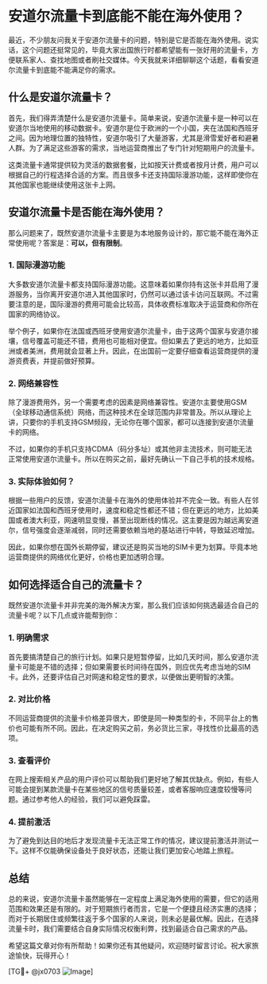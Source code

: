 # 安道尔流量卡到底能不能在海外使用？

最近，不少朋友问我关于安道尔流量卡的问题，特别是它是否能在海外使用。说实话，这个问题还挺常见的，毕竟大家出国旅行时都希望能有一张好用的流量卡，方便联系家人、查找地图或者刷社交媒体。今天我就来详细聊聊这个话题，看看安道尔流量卡到底能不能满足你的需求。

## 什么是安道尔流量卡？

首先，我们得弄清楚什么是安道尔流量卡。简单来说，安道尔流量卡是一种可以在安道尔当地使用的移动数据卡。安道尔是位于欧洲的一个小国，夹在法国和西班牙之间。因为地理位置的独特性，安道尔吸引了大量游客，尤其是滑雪爱好者和避暑人群。为了满足这些游客的需求，当地运营商推出了专门针对短期用户的流量卡。

这类流量卡通常提供较为灵活的数据套餐，比如按天计费或者按月计费，用户可以根据自己的行程选择合适的方案。而且很多卡还支持国际漫游功能，这样即使你在其他国家也能继续使用这张卡上网。

## 安道尔流量卡是否能在海外使用？

那么问题来了，既然安道尔流量卡主要是为本地服务设计的，那它能不能在海外正常使用呢？答案是：**可以，但有限制**。

### 1. **国际漫游功能**
大多数安道尔流量卡都支持国际漫游功能。这意味着如果你持有这张卡并启用了漫游服务，当你离开安道尔进入其他国家时，仍然可以通过该卡访问互联网。不过需要注意的是，国际漫游的费用可能会比较高，具体收费标准取决于运营商和你所在国家的网络协议。

举个例子，如果你在法国或西班牙使用安道尔流量卡，由于这两个国家与安道尔接壤，信号覆盖可能还不错，费用也可能相对便宜。但如果去了更远的地方，比如亚洲或者美洲，费用就会显著上升。因此，在出国前一定要仔细查看运营商提供的漫游资费表，并提前做好预算。

### 2. **网络兼容性**
除了漫游费用外，另一个需要考虑的因素是网络兼容性。安道尔主要使用GSM（全球移动通信系统）网络，而这种技术在全球范围内非常普及。所以从理论上讲，只要你的手机支持GSM频段，无论你在哪个国家，都可以连接到安道尔流量卡的网络。

不过，如果你的手机只支持CDMA（码分多址）或其他非主流技术，则可能无法正常使用安道尔流量卡。所以在购买之前，最好先确认一下自己手机的技术规格。

### 3. **实际体验如何？**
根据一些用户的反馈，安道尔流量卡在海外的使用体验并不完全一致。有些人在邻近国家如法国和西班牙使用时，速度和稳定性都还不错；但在更远的地方，比如美国或者澳大利亚，网速明显变慢，甚至出现断线的情况。这主要是因为越远离安道尔，信号强度会逐渐减弱，同时还需要依赖当地的基站进行中转，导致延迟增加。

因此，如果你想在国外长期停留，建议还是购买当地的SIM卡更为划算。毕竟本地运营商提供的网络优化更好，价格也更加透明合理。

## 如何选择适合自己的流量卡？

既然安道尔流量卡并非完美的海外解决方案，那么我们应该如何挑选最适合自己的流量卡呢？以下几点或许能帮到你：

### 1. **明确需求**
首先要搞清楚自己的旅行计划。如果只是短暂停留，比如几天时间，那么安道尔流量卡可能是不错的选择；但如果需要长时间待在国外，则应优先考虑当地的SIM卡。此外，还要评估自己对网速和稳定性的要求，以便做出更明智的决策。

### 2. **对比价格**
不同运营商提供的流量卡价格差异很大，即使是同一种类型的卡，不同平台上的售价也可能有所不同。因此，在决定购买之前，务必货比三家，寻找性价比最高的选项。

### 3. **查看评价**
在网上搜索相关产品的用户评价可以帮助我们更好地了解其优缺点。例如，有些人可能会提到某款流量卡在某些地区的信号质量较差，或者客服响应速度较慢等问题。通过参考他人的经验，我们可以避免踩雷。

### 4. **提前激活**
为了避免到达目的地后才发现流量卡无法正常工作的情况，建议提前激活并测试一下。这样不仅能确保设备处于良好状态，还能让我们更加安心地踏上旅程。

## 总结

总的来说，安道尔流量卡虽然能够在一定程度上满足海外使用的需要，但它的适用范围和效果还是有限的。对于短期旅行者而言，它是一个便捷且经济实惠的选择；而对于长期居住或频繁往返于多个国家的人来说，则未必是最优解。因此，在选择流量卡时，我们需要结合自身实际情况权衡利弊，找到最适合自己需求的产品。

希望这篇文章对你有所帮助！如果你还有其他疑问，欢迎随时留言讨论。祝大家旅途愉快，玩得开心！

[TG💪+ @jx0703 ![Image](https://github.com/user-attachments/assets/dbca1d08-cadb-493c-b0ec-ad6f7a83f270)]